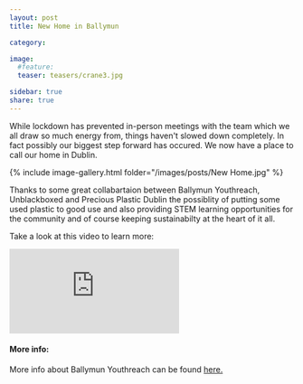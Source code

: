 ```yaml
---
layout: post
title: New Home in Ballymun

category: 

image:
  #feature: 
  teaser: teasers/crane3.jpg

sidebar: true
share: true
---
```


While lockdown has prevented in-person meetings with the team which we all draw so much energy from, things haven't slowed down completely. In fact possibly our biggest step forward has occured. We now have a place to call our home in Dublin.

{% include image-gallery.html folder="/images/posts/New Home.jpg" %}

Thanks to some great collabartaion between Ballymun Youthreach, Unblackboxed and Precious Plastic Dublin the possiblity of putting some used plastic to good use and also providing STEM learning opportunities for the community and of course keeping sustainabilty at the heart of it all.

Take a look at this video to learn more: 


<iframe src="https://http://player.vimeo.com/468740329" frameborder="0" allowfullscreen class="video"></iframe>

#### More info:

More info about Ballymun Youthreach can be found [here.](https://ballymunyr.ie/2020/12/ballymun-youthreach-launch-new-3d-printing-project-with-unblackboxed-and-precious-plastic/)
